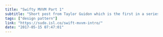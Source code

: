 ```yaml
---
title: "Swifty MVVM Part 1"
subtitle: "Short post from Taylor Guidon which is the first in a series on MVVM (Model-View-ViewModel). It covers the basics and is a good introduction for anyone new to MVVM."
tags: ["design pattern"]
link: "https://sudo.isl.co/swift-mvvm-intro/"
date: "2017-05-15 07:47:01"
---
```

